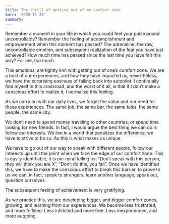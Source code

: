 ```yaml
---
title: The thrill of getting out of my comfort zone
date: '2020-11-28'
summary: 
---
```


Remember a moment in your life in which you could feel your pulse pound uncontrollably? Remember the feeling of accomplishment and empowerment when this moment has passed? The adrenaline, the raw, uncontrollable emotion, and subsequent realization of the feat you have just achieved? How much time has passed since the last time you have felt this way? For me, too much.

This emotions, are tightly knit with getting out of one’s comfort zone. We are a host of our experiences, and how they have impacted us, nevertheless, we have the surprising easiness of falling back into autopilot. I continually find myself in this crossroad, and the worst of it all, is that if I don’t make a conscious effort to realize it, I normalize this feeling.

As we carry on with our daily lives, we forget the value and our need for these experiences. The same job, the same bar, the same talks, the same people, the same city.

We don’t need to spend money traveling to other countries, or spend time looking for new friends. In fact, I would argue the best thing we can do is follow our interests. We live in a world that penalizes the difference, we have to strive to be so. As this is what makes us unique.

We have to go out of our way to speak with different people, follow our interests up until the point when we face the edge of our comfort zone. This is easily identifiable, it is our mind telling us: “Don’t speak with this person, they will think you are X”, “Don’t do this, you fail”. Once we have identified this, we have to make the conscious effort to break this barrier, to prove to us we can, in fact, speak to strangers, learn another language, speak out, question ourselves.

The subsequent feeling of achievement is very gratifying.

As we practice this, we are developing bigger, and bigger comfort zones, growing, and learning from our experiences. We become less frustrated, and more fulfilled. Less inhibited and more free. Less inexperienced, and more outgoing.

